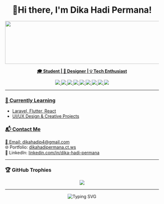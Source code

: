 <h1 align="center">👋Hi there, I'm Dika Hadi Permana!</h1>

<p align="center">
  <a href="https://www.gitanimals.org/en_US?utm_medium=image&utm_source=albedoes&utm_content=line">
  <img
    src="https://render.gitanimals.org/lines/albedoes?pet-id=697347738725345075"
    width="600"
    height="140"
  />
</p>

<p align="center">
  <b>🎓 Student | 🎨 Designer | 💡 Tech Enthusiast</b>
</p>

<p align="center">
  <img src="https://img.shields.io/badge/-HTML5-E34F26?style=for-the-badge&logo=html5&logoColor=white" />
  <img src="https://img.shields.io/badge/-CSS3-1572B6?style=for-the-badge&logo=css3" />
  <img src="https://img.shields.io/badge/-JavaScript-F7DF1E?style=for-the-badge&logo=javascript&logoColor=black" />
  <img src="https://img.shields.io/badge/-PHP-777BB4?style=for-the-badge&logo=php&logoColor=white" />
  <img src="https://img.shields.io/badge/-Laravel-F55247?style=for-the-badge&logo=laravel&logoColor=white" />
  <img src="https://img.shields.io/badge/-Flutter-02569B?style=for-the-badge&logo=flutter" />
  <img src="https://img.shields.io/badge/-React-20232A?style=for-the-badge&logo=react&logoColor=61DAFB" />
  <img src="https://img.shields.io/badge/-MySQL-00758F?style=for-the-badge&logo=mysql&logoColor=white" />
  <img src="https://img.shields.io/badge/-Linux-FCC624?style=for-the-badge&logo=linux&logoColor=black" />
</p>

---

### 🌱 Currently Learning
- Laravel, Flutter, React  
- UI/UX Design & Creative Projects  

### 📬 Contact Me
📧 Email: [dikahadip4@gmail.com](mailto:dikahadip4@gmail.com)  
🌐 Portfolio: [dikahadipermana.ct.ws](https://dikahadipermana.ct.ws)  
💼 LinkedIn: [linkedin.com/in/dika-hadi-permana](https://www.linkedin.com/in/dika-hadi-permana-75b9a3299)

---

### 🏆 GitHub Trophies
<p align="center">
  <img src="https://github-profile-trophy.vercel.app/?username=albedoes&theme=gruvbox&no-frame=true&column=6&margin-w=10&margin-h=10"/>
</p>

---

<p align="center">
  <img src="https://readme-typing-svg.demolab.com?font=Fira+Code&size=20&pause=1000&center=true&vCenter=true&width=435&lines=Happy+Coding!+💻;See+you+around+👋" alt="Typing SVG" />
</p>
